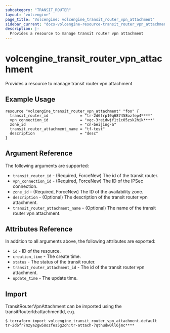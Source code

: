 ```yaml
---
subcategory: "TRANSIT_ROUTER"
layout: "volcengine"
page_title: "Volcengine: volcengine_transit_router_vpn_attachment"
sidebar_current: "docs-volcengine-resource-transit_router_vpn_attachment"
description: |-
  Provides a resource to manage transit router vpn attachment
---
```

# volcengine_transit_router_vpn_attachment
Provides a resource to manage transit router vpn attachment
## Example Usage
```hcl
resource "volcengine_transit_router_vpn_attachment" "foo" {
  transit_router_id              = "tr-2d6frp10q687458ozfep4****"
  vpn_connection_id              = "vgc-3reidwjf1t1c05zsk2hik****"
  zone_id                        = "cn-beijing-a"
  transit_router_attachment_name = "tf-test"
  description                    = "desc"
}
```
## Argument Reference
The following arguments are supported:
* `transit_router_id` - (Required, ForceNew) The id of the transit router.
* `vpn_connection_id` - (Required, ForceNew) The ID of the IPSec connection.
* `zone_id` - (Required, ForceNew) The ID of the availability zone.
* `description` - (Optional) The description of the transit router vpn attachment.
* `transit_router_attachment_name` - (Optional) The name of the transit router vpn attachment.

## Attributes Reference
In addition to all arguments above, the following attributes are exported:
* `id` - ID of the resource.
* `creation_time` - The create time.
* `status` - The status of the transit router.
* `transit_router_attachment_id` - The id of the transit router vpn attachment.
* `update_time` - The update time.


## Import
TransitRouterVpnAttachment can be imported using the transitRouterId:attachmentId, e.g.
```
$ terraform import volcengine_transit_router_vpn_attachment.default tr-2d6fr7mzya2gw58ozfes5g2oh:tr-attach-7qthudw0ll6jmc****
```

